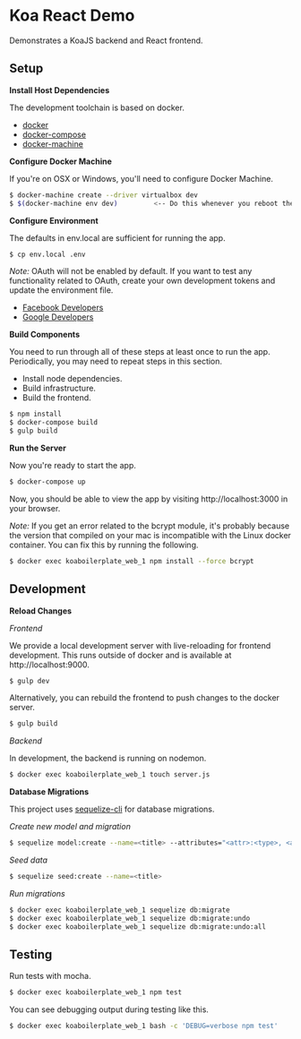 # Koa React Demo

Demonstrates a KoaJS backend and React frontend.

## Setup

**Install Host Dependencies**

The development toolchain is based on docker.

* [docker](http://docs.docker.com/engine/installation/)
* [docker-compose](https://docs.docker.com/compose/install/)
* [docker-machine](https://docs.docker.com/machine/install-machine/)

**Configure Docker Machine**

If  you're on OSX or Windows, you'll need to configure Docker Machine.

```bash
$ docker-machine create --driver virtualbox dev
$ $(docker-machine env dev)         <-- Do this whenever you reboot the host
```

**Configure Environment**

The defaults in env.local are sufficient for running the app.

```bash
$ cp env.local .env
```

*Note:* OAuth will not be enabled by default.  If you want to test any functionality related to OAuth, create your own development tokens and update the environment file.
* [Facebook Developers](https://developers.facebook.com/products/ads/?)
* [Google Developers](https://developers.google.com/)

**Build Components**

You need to run through all of these steps at least once to run the app.  Periodically, you may need to repeat steps in this section.

* Install node dependencies.
* Build infrastructure.
* Build the frontend.

```bash
$ npm install
$ docker-compose build
$ gulp build
```

**Run the Server**

Now you're ready to start the app.

```bash
$ docker-compose up
```

Now, you should be able to view the app by visiting http://localhost:3000 in your browser.

*Note:* If you get an error related to the bcrypt module, it's probably because the version that compiled on your mac is incompatible with the Linux docker container.  You can fix this by running the following.

```bash
$ docker exec koaboilerplate_web_1 npm install --force bcrypt
```

## Development

**Reload Changes**

_Frontend_

We provide a local development server with live-reloading for frontend development.  This runs outside of docker and is available at http://localhost:9000.

```bash
$ gulp dev
```

Alternatively, you can rebuild the frontend to push changes to the docker server.

```bash
$ gulp build
```

_Backend_

In development, the backend is running on nodemon.

```bash
$ docker exec koaboilerplate_web_1 touch server.js
```

**Database Migrations**

This project uses [sequelize-cli](https://github.com/sequelize/cli) for database migrations.

_Create new model and migration_

```bash
$ sequelize model:create --name=<title> --attributes="<attr>:<type>, <attr>:<type>"
```

_Seed data_

```bash
$ sequelize seed:create --name=<title>
```

_Run migrations_

```bash
$ docker exec koaboilerplate_web_1 sequelize db:migrate
$ docker exec koaboilerplate_web_1 sequelize db:migrate:undo
$ docker exec koaboilerplate_web_1 sequelize db:migrate:undo:all
```

## Testing

Run tests with mocha.

```bash
$ docker exec koaboilerplate_web_1 npm test
```

You can see debugging output during testing like this.

```bash
$ docker exec koaboilerplate_web_1 bash -c 'DEBUG=verbose npm test'
```
